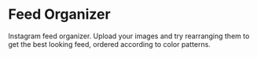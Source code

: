 # Feed Organizer

Instagram feed organizer. Upload your images and try rearranging them to get the best looking feed, ordered according to color patterns.
